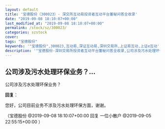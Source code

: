 ```yaml
---
layout: default
title: '宝德股份（300023）- 深交所互动易投资者互动平台董秘问答全收录'
date: "2019-09-08 18:10:07+00:00"
last_modified_at: "2019-09-08 18:10:07+00:00"
permalink: /stock/sz/300023/
categories: szstock
cover: 
tags: "宝德股份"
keywords: '"宝德股份",300023,互动易,深证互动易,深圳交易所,上证易互动,上证e互动'
description: '"宝德股份-深圳交易所投资者互动平台董秘问答全收录,公司涉及污水处理环保业务？"'
---
```


## 公司涉及污水处理环保业务？...

公司涉及污水处理环保业务？

**回复**：

您好，公司目前业务不涉及污水处理环保方面，谢谢。 

（宝德股份  @2019-09-08 18:10:07+00:00 回复 一位小散户  @2019-09-05 22:55:15+00:00 ）

